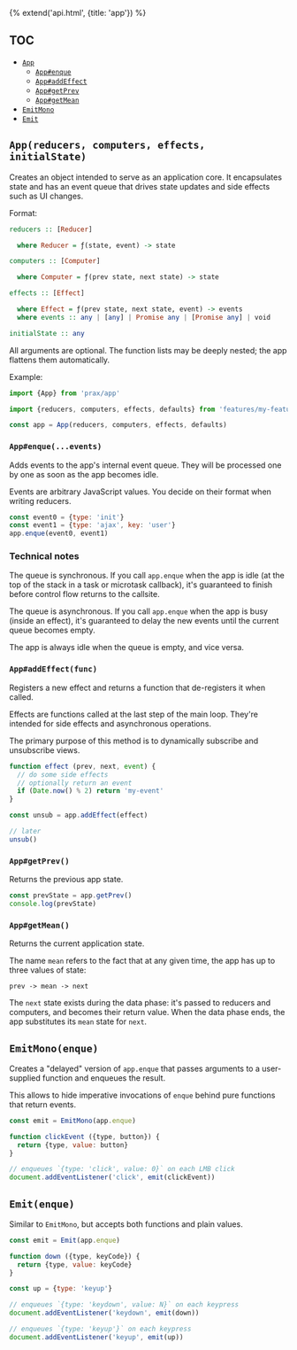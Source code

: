 {% extend('api.html', {title: 'app'}) %}

## TOC

* [`App`]({{url(path)}}/#-app-reducers-computers-effects-initialstate-)
  * [`App#enque`]({{url(path)}}/#-app-enque-events-)
  * [`App#addEffect`]({{url(path)}}/#-app-addeffect-func-)
  * [`App#getPrev`]({{url(path)}}/#-app-getprev-)
  * [`App#getMean`]({{url(path)}}/#-app-getmean-)
* [`EmitMono`]({{url(path)}}/#-emitmono-enque-)
* [`Emit`]({{url(path)}}/#-emit-enque-)

## `App(reducers, computers, effects, initialState)`

Creates an object intended to serve as an application core. It encapsulates
state and has an event queue that drives state updates and side effects such
as UI changes.

Format:

```haskell
reducers :: [Reducer]

  where Reducer = ƒ(state, event) -> state

computers :: [Computer]

  where Computer = ƒ(prev state, next state) -> state

effects :: [Effect]

  where Effect = ƒ(prev state, next state, event) -> events
  where events :: any | [any] | Promise any | [Promise any] | void

initialState :: any
```

All arguments are optional. The function lists may be deeply nested; the app
flattens them automatically.

Example:

```javascript
import {App} from 'prax/app'

import {reducers, computers, effects, defaults} from 'features/my-feature'

const app = App(reducers, computers, effects, defaults)
```

### `App#enque(...events)`

Adds events to the app's internal event queue. They will be processed one by one
as soon as the app becomes idle.

Events are arbitrary JavaScript values. You decide on their format when writing
reducers.

```javascript
const event0 = {type: 'init'}
const event1 = {type: 'ajax', key: 'user'}
app.enque(event0, event1)
```

<!--: <div class="notes"> :-->

### Technical notes

The queue is synchronous. If you call `app.enque` when the app is idle (at the
top of the stack in a task or microtask callback), it's guaranteed to finish
before control flow returns to the callsite.

The queue is asynchronous. If you call `app.enque` when the app is busy (inside
an effect), it's guaranteed to delay the new events until the current queue
becomes empty.

The app is always idle when the queue is empty, and vice versa.

<!--: </div> :-->

### `App#addEffect(func)`

Registers a new effect and returns a function that de-registers it when called.

Effects are functions called at the last step of the main loop. They're intended
for side effects and asynchronous operations.

The primary purpose of this method is to dynamically subscribe and unsubscribe
views.

```javascript
function effect (prev, next, event) {
  // do some side effects
  // optionally return an event
  if (Date.now() % 2) return 'my-event'
}

const unsub = app.addEffect(effect)

// later
unsub()
```

### `App#getPrev()`

Returns the previous app state.

```javascript
const prevState = app.getPrev()
console.log(prevState)
```

### `App#getMean()`

Returns the current application state.

The name `mean` refers to the fact that at any given time, the app has up to
three values of state:

`prev -> mean -> next`

The `next` state exists during the data phase: it's passed to reducers and
computers, and becomes their return value. When the data phase ends, the app
substitutes its `mean` state for `next`.

## `EmitMono(enque)`

Creates a "delayed" version of `app.enque` that passes arguments to a
user-supplied function and enqueues the result.

This allows to hide imperative invocations of `enque` behind pure functions that
return events.

```javascript
const emit = EmitMono(app.enque)

function clickEvent ({type, button}) {
  return {type, value: button}
}

// enqueues `{type: 'click', value: 0}` on each LMB click
document.addEventListener('click', emit(clickEvent))
```

## `Emit(enque)`

Similar to `EmitMono`, but accepts both functions and plain values.

```javascript
const emit = Emit(app.enque)

function down ({type, keyCode}) {
  return {type, value: keyCode}
}

const up = {type: 'keyup'}

// enqueues `{type: 'keydown', value: N}` on each keypress
document.addEventListener('keydown', emit(down))

// enqueues `{type: 'keyup'}` on each keypress
document.addEventListener('keyup', emit(up))
```
